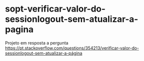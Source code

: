 # sopt-verificar-valor-do-sessionlogout-sem-atualizar-a-pagina
Projeto em resposta a pergunta https://pt.stackoverflow.com/questions/354213/verificar-valor-do-sessionlogout-sem-atualizar-a-página
